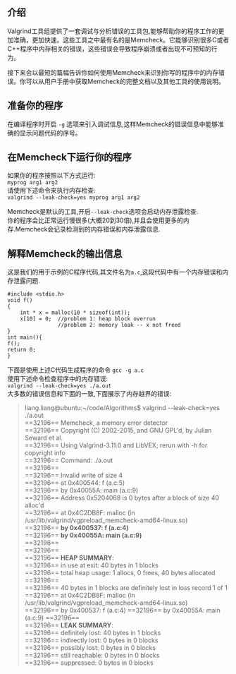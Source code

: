 ## 介绍
Valgrind工具组提供了一套调试与分析错误的工具包,能够帮助你的程序工作的更加准确，更加快速。这些工具之中最有名的是Memcheck。它能够识别很多C或者C++程序中内存相关的错误，这些错误会导致程序崩溃或者出现不可预知的行为。 

接下来会以最短的篇幅告诉你如何使用Memcheck来识别你写的程序中的内存错误。你可以从用户手册中获取Memcheck的完整文档以及其他工具的使用说明。

## 准备你的程序
在编译程序时开启 `-g` 选项来引入调试信息,这样Memcheck的错误信息中能够准确的显示问题代码的序号。

## 在Memcheck下运行你的程序
如果你的程序按照以下方式运行:  
`myprog arg1 arg2`  
请使用下述命令来执行内存检查:  
`valgrind --leak-check=yes myprog arg1 arg2`  

Memcheck是默认的工具,开启`--leak-check`选项会启动内存泄露检查.  
你的程序会比正常运行慢很多(大概20到30倍),并且会使用更多的内存.Memcheck会记录检测到的内存错误和内存泄露信息.

## 解释Memcheck的输出信息
这是我们的用于示例的C程序代码,其文件名为`a.c`,这段代码中有一个内存错误和内存泄露问题.    

    #include <stdio.h>
    void f()
    {
        int * x = malloc(10 * sizeof(int));
        x[10] = 0;  //problem 1: heap block overrun
                    //problem 2: memory leak -- x not freed
    }
    int main(){
    f();
    return 0;
    }
下面是使用上述C代码生成程序的命令
`gcc -g a.c`  
使用下述命令检查程序中的内存错误:  
`valgrind --leak-check=yes ./a.out`  
大多数的错误信息和下面的一致,下面展示了内存越界的错误:  
> liang.liang@ubuntu:~/code/Algorithms$ valgrind --leak-check=yes ./a.out   
> ==32196== Memcheck, a memory error detector  
> ==32196== Copyright (C) 2002-2015, and GNU GPL'd, by Julian Seward et al.  
> ==32196== Using Valgrind-3.11.0 and LibVEX; rerun with -h for copyright info  
> ==32196== Command: ./a.out  
> ==32196==   
> ==32196== Invalid write of size 4  
> ==32196==    at 0x400544: f (a.c:5)  
> ==32196==    by 0x40055A: main (a.c:9)  
> ==32196==  Address 0x5204068 is 0 bytes after a block of size 40 alloc'd  
> ==32196==    at 0x4C2DB8F: malloc (in /usr/lib/valgrind/vgpreload_memcheck-amd64-linux.so)  
> ==32196==    **by 0x400537: f (a.c:4)**  
> ==32196==    **by 0x40055A: main (a.c:9)**  
> ==32196==   
> ==32196==   
> ==32196== **HEAP SUMMARY**:  
> ==32196==     in use at exit: 40 bytes in 1 blocks  
> ==32196==   total heap usage: 1 allocs, 0 frees, 40 bytes allocated  
> ==32196==   
> ==32196== 40 bytes in 1 blocks are definitely lost in loss record 1 of 1  
> ==32196==    at 0x4C2DB8F: malloc (in /usr/lib/valgrind/vgpreload_memcheck-amd64-linux.so)  
> ==32196==   by 0x400537: f (a.c:4)
> ==32196==   by 0x40055A: main (a.c:9)
> ==32196==   
> ==32196== **LEAK SUMMARY**:  
> ==32196==    definitely lost: 40 bytes in 1 blocks  
> ==32196==    indirectly lost: 0 bytes in 0 blocks  
> ==32196==      possibly lost: 0 bytes in 0 blocks  
> ==32196==    still reachable: 0 bytes in 0 blocks  
> ==32196==         suppressed: 0 bytes in 0 blocks  

